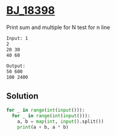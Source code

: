 # [BJ_18398](https://acmicpc.net/problem/18398)

Print sum and multiple for N test for n line

```txt
Input: 1
2
20 30
40 60

Output:
50 600
100 2400
```

## Solution

```py
for _ in range(int(input())):
  for _ in range(int(input())):
    a, b = map(int, input().split())
    print(a + b, a * b)
```
